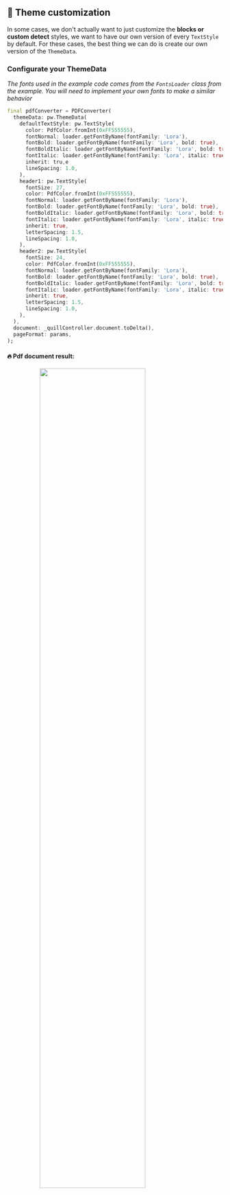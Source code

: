 ## 🎨 Theme customization

In some cases, we don't actually want to just customize the **blocks or custom detect** styles, we want to have our own version of every `TextStyle` by default. For these cases, the best thing we can do is create our own version of the `ThemeData`.

### Configurate your ThemeData

_The fonts used in the example code comes from the `FontsLoader` class from the example. You will need to implement your own fonts to make a similar behavior_

```dart
final pdfConverter = PDFConverter(
  themeData: pw.ThemeData(
    defaultTextStyle: pw.TextStyle(
      color: PdfColor.fromInt(0xFF555555),
      fontNormal: loader.getFontByName(fontFamily: 'Lora'),
      fontBold: loader.getFontByName(fontFamily: 'Lora', bold: true),
      fontBoldItalic: loader.getFontByName(fontFamily: 'Lora', bold: true, italic: true),
      fontItalic: loader.getFontByName(fontFamily: 'Lora', italic: true),
      inherit: tru,e
      lineSpacing: 1.0,
    ),
    header1: pw.TextStyle(
      fontSize: 27,
      color: PdfColor.fromInt(0xFF555555),
      fontNormal: loader.getFontByName(fontFamily: 'Lora'),
      fontBold: loader.getFontByName(fontFamily: 'Lora', bold: true),
      fontBoldItalic: loader.getFontByName(fontFamily: 'Lora', bold: true, italic: true),
      fontItalic: loader.getFontByName(fontFamily: 'Lora', italic: true),
      inherit: true,
      letterSpacing: 1.5,
      lineSpacing: 1.0,
    ),
    header2: pw.TextStyle(
      fontSize: 24,
      color: PdfColor.fromInt(0xFF555555),
      fontNormal: loader.getFontByName(fontFamily: 'Lora'),
      fontBold: loader.getFontByName(fontFamily: 'Lora', bold: true),
      fontBoldItalic: loader.getFontByName(fontFamily: 'Lora', bold: true, italic: true),
      fontItalic: loader.getFontByName(fontFamily: 'Lora', italic: true),
      inherit: true,
      letterSpacing: 1.5,
      lineSpacing: 1.0,
    ),
  ),
  document: _quillController.document.toDelta(),
  pageFormat: params,
);
```

#### 🔥 Pdf document result: 

<img src="https://github.com/user-attachments/assets/4fccefd6-8dbe-44ad-8045-91146c573a04" style="display: block; margin-left: auto; margin-right: auto; width: 70%"/>
